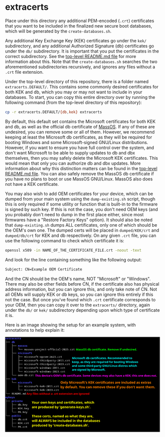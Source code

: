 # extracerts
Place under this directory any additional PEM-encoded (`.crt`) certificates
that you want to be included in the finalized new secure boot databases, which
will be generated by the `create-databases.sh`.

Any additional Key Exchange Key (KEK) certificates go under the `kek/`
subdirectory, and any additional Authorized Signature (db) certificates go
under the `db/` subdirectory. It is important that you put the certificates in
the correct subdirectory. See the [top-level README.md file](../README.md) for
more information about this. Note that the `create-databases.sh` searches the
two aforementioned subdirectories recursively, and ignores any files without a
`.crt` file extension.

Under the top-level directory of this repository, there is a folder named
`extracerts.DEFAULT/`. This contains some commonly desired certificates for
both KEK and db, which you may or may not want to include in your databases.
To start, you can copy this entire directory over by running the following
command (from the top-level directory of this repository):
```sh
cp -r extracerts.DEFAULT/{db,kek} extracerts
```

By default, this default set contains the Microsoft certificates for both KEK
and db, as well as the official db certificate of [MassOS](https://massos.org).
If any of these are undesired, you can remove some or all of them. However, we
recommend keeping at least the Microsoft db certificates, as they will be
required for booting Windows and some Microsoft-signed GNU/Linux distributions.
However, if you want to ensure you have full control over the system, and don't
want Microsoft to be able to supply updates to db and dbx themselves, then you
may safely delete the Microsoft KEK certificates. This would mean that only you
can authorize db and dbx updates. More information about why this distinction
matters can be found in the [top-level README.md file](../README.md). You can
also safely remove the MassOS db certificate if you have no plans to boot or
use MassOS GNU/Linux. MassOS also does not have a KEK certificate.

You may also wish to add OEM certificates for your device, which can be dumped
from your main system using the `dump-existing.sh` script, though this is only
required if some utility or function that is built-in to the firmware is signed
by such key. If this is not the case, you don't need OEM keys (and you probably
don't need to dump in the first place either, since most firmwares have a
"Restore Factory Keys" option). It should also be noted that `dump-existing.sh`
dumps ALL certificates, only one of which should be the OEM's own one. The
dumped certs will be placed in `dumped/KEK/crt` and `dumped/db/crt` for KEK and
db respectively. On any given `.crt` file, you can use the following command to
check which certificate it is:
```sh
openssl x509 -in NAME_OF_THE_CERTIFICATE_FILE.crt -noout -text
```
And look for the line containing something like the following output:
```sh
Subject: CN=Example OEM Certificate
```
And the CN should be the OEM's name, NOT "Microsoft" or "Windows". There may
also be other fields before CN, if the certificate also has physical address
information, but you can ignore this, and only take note of CN. Not all OEMs
will supply KEK or db keys, so you can ignore this entirely if this not the
case. But once you've found which `.crt` certificate corresponds to your OEM,
then you can copy it over to the `extracerts/` directory, again under the `db/`
or `kek/` subdirectory depending upon which type of certificate it is.

Here is an image showing the setup for an example system, with annotations to
help explain it:

![](../extracerts-layout-example.png)
